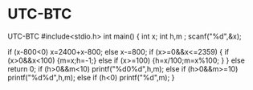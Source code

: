 # UTC-BTC
UTC-BTC
#include<stdio.h>
int main()
{
  int x;
  int h,m ;
  scanf("%d",&x);

  if (x-800<0)
    x=2400+x-800;
  else 
    x-=800;
  if (x>=0&&x<=2359)
  {
    if (x>0&&x<100)
      {m=x;h=-1;}
      else if (x>=100)
        {h=x/100;m=x%100; }
  }
      else return 0;
    if (h>0&&m<10)
      printf("%d0%d",h,m);
      else if (h>0&&m>=10)
        printf("%d%d",h,m);
          else if (h<0)
            printf("%d",m);
}
